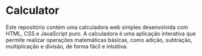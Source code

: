 # Calculator
Este repositório contém uma calculadora web simples desenvolvida com HTML, CSS e JavaScript puro. A calculadora é uma aplicação interativa que permite realizar operações matemáticas básicas, como adição, subtração, multiplicação e divisão, de forma fácil e intuitiva.

